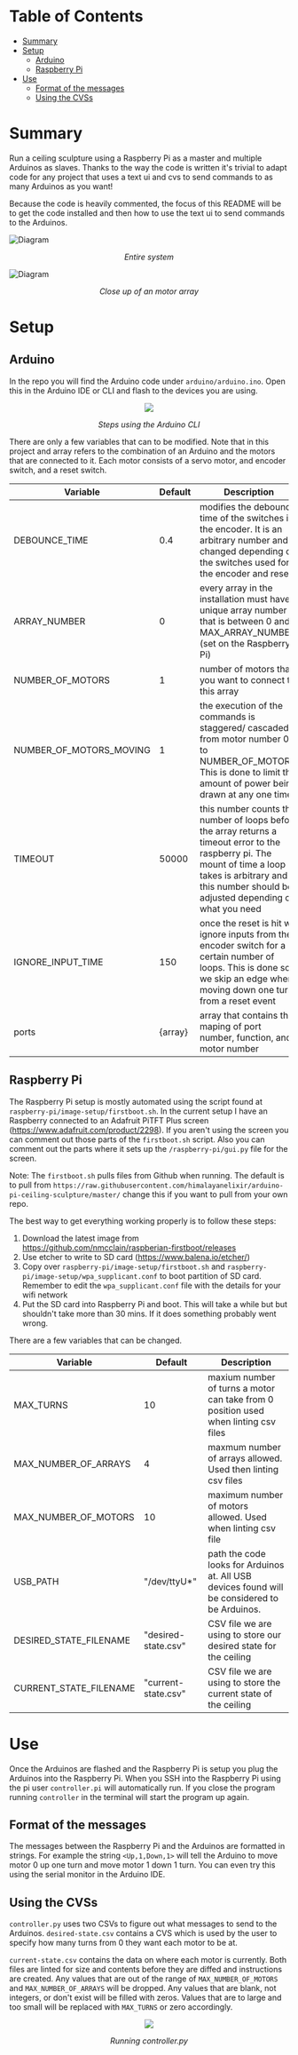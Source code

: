 Table of Contents
=================

   * [Summary](#summary)
   * [Setup](#setup)
      * [Arduino](#arduino)
      * [Raspberry Pi](#raspberry-pi)
   * [Use](#use)
      * [Format of the messages](#format-of-the-messages)
      * [Using the CVSs](#using-the-cvss)

# Summary

Run a ceiling sculpture using a Raspberry Pi as a master and multiple Arduinos as slaves. Thanks to the way the code is written it's trivial to adapt code for any project that uses a text ui and cvs to send commands to as many Arduinos as you want!

Because the code is heavily commented, the focus of this README will be to get the code installed and then how to use the text ui to send commands to the Arduinos.

![Diagram](https://raw.githubusercontent.com/himalayanelixir/arduino-pi-ceiling-sculpture/master/docs/arduino-pi-ceiling-sculpture-diagram.png)
<p align="center"><i>Entire system</i></p>

![Diagram](https://raw.githubusercontent.com/himalayanelixir/arduino-pi-ceiling-sculpture/master/docs/arduino-pi-ceiling-sculpture-diagram-close-up.png)
<p align="center"><i>Close up of an motor array</i></p>

# Setup

## Arduino

In the repo you will find the Arduino code under ```arduino/arduino.ino```. Open this in the Arduino IDE or CLI and flash to the devices you are using.

<p align="center"><img src="https://raw.githubusercontent.com/himalayanelixir/arduino-pi-ceiling-sculpture/master/docs/arduino-upload.gif"></p>
<p align="center"><i>Steps using the Arduino CLI</i></p>

There are only a few variables that can to be modified. Note that in this project and array refers to the combination of an Arduino and the motors that are connected to it. Each motor consists of a servo motor, and encoder switch, and a reset switch.

| Variable                       | Default          | Description                                                                                                                                                                          |
|--------------------------------|------------------|--------------------------------------------------------------------------------------------------------------------------------------------------------------------------------------|
| DEBOUNCE_TIME                  | 0.4              | modifies the debounce time of the switches in the encoder. It is an arbitrary number and changed depending on the switches used for the encoder and reset                        |
| ARRAY_NUMBER                   | 0                | every array in the installation must have a unique array number that is between 0 and MAX_ARRAY_NUMBER (set on the Raspberry Pi)                                                     |
| NUMBER_OF_MOTORS               | 1                | number of motors that you want to connect to this array                                                                                                                              |
| NUMBER_OF_MOTORS_MOVING        | 1                | the execution of the commands is staggered/ cascaded from motor number 0 to NUMBER_OF_MOTORS. This is done to limit the amount of power being drawn at any one time|
| TIMEOUT                        | 50000            | this number counts the number of loops before the array returns a timeout error to the raspberry pi. The mount of time a loop takes is arbitrary and this number should be adjusted depending on what you need|
| IGNORE_INPUT_TIME              | 150              | once the reset is hit we ignore inputs from the encoder switch for a certain number of loops. This is done so we skip an edge when moving down one turn from a reset event          |
ports | {array}| array that contains the maping of port number, function, and motor number

## Raspberry Pi

The Raspberry Pi setup is mostly automated using the script found at ```raspberry-pi/image-setup/firstboot.sh```. In the current setup I have an Raspberry connected to an Adafruit PiTFT Plus screen (<https://www.adafruit.com/product/2298>). If you aren't using the screen you can comment out those parts of the ```firstboot.sh``` script.  Also you can comment out the parts where it sets up the ```/raspberry-pi/gui.py``` file for the screen.

Note: The ```firstboot.sh``` pulls files from Github when running. The default is to pull from ```https://raw.githubusercontent.com/himalayanelixir/arduino-pi-ceiling-sculpture/master/``` change this if you want to pull from your own repo. 

The best way to get everything working properly is to follow these steps:
1. Download the latest image from <https://github.com/nmcclain/raspberian-firstboot/releases>
2. Use etcher to write to SD card (<https://www.balena.io/etcher/>)
3. Copy over ```raspberry-pi/image-setup/firstboot.sh``` and ```raspberry-pi/image-setup/wpa_supplicant.conf``` to boot partition of SD card. Remember to edit the `wpa_supplicant.conf` file with the details for your wifi network
4. Put the SD card into Raspberry Pi and boot. This will take a while but but shouldn't take more than 30 mins. If it does something probably went wrong.

There are a few variables that can be changed.

| Variable               | Default             | Description                                                                                   |
|------------------------|---------------------|-----------------------------------------------------------------------------------------------|
| MAX_TURNS              | 10                  | maxium number of turns a motor can take from 0 position used when linting csv files           |
| MAX_NUMBER_OF_ARRAYS   | 4                   | maxmum number of arrays allowed. Used then linting csv files                                  |
| MAX_NUMBER_OF_MOTORS   | 10                  | maximum number of motors allowed. Used when linting csv file                                  |
| USB_PATH               | "/dev/ttyU*"        | path the code looks for Arduinos at. All USB devices found will be considered to be Arduinos. |
| DESIRED_STATE_FILENAME | "desired-state.csv" | CSV file we are using to store our desired state for the ceiling                              |
| CURRENT_STATE_FILENAME | "current-state.csv" | CSV file we are using to store the current state of the ceiling                               |

# Use

Once the Arduinos are flashed and the Raspberry Pi is setup you plug the Arduinos into the Raspberry Pi. When you SSH into the Raspberry Pi using the pi user ```controller.pi``` will automatically run. If you close the program running ```controller``` in the terminal will start the program up again.

## Format of the messages

The messages between the Raspberry Pi and the Arduinos are formatted in strings. For example the string  ```<Up,1,Down,1>``` will tell the Arduino to move motor 0 up one turn and move motor 1 down 1 turn. You can even try this using the serial monitor in the Arduino IDE.

## Using the CVSs

```controller.py``` uses two CSVs to figure out what messages to send to the Arduinos. ```desired-state.csv``` contains a CVS which is used by the user to specify how many turns from 0 they want each motor to be at.

```current-state.csv``` contains the data on where each motor is currently. Both files are linted for size and contents before they are diffed and instructions are created. Any values that are out of the range of ```MAX_NUMBER_OF_MOTORS``` and ```MAX_NUMBER_OF_ARRAYS``` will be dropped. Any values that are blank, not integers, or don't exist will be filled with zeros. Values that are to large and too small will be replaced with ```MAX_TURNS``` or zero accordingly.

<p align="center"><img src="https://raw.githubusercontent.com/himalayanelixir/arduino-pi-ceiling-sculpture/master/docs/pi-controller.gif"></p>
<p align="center"><i>Running controller.py</i></p>
